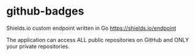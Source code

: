 # github-badges
Shields.io custom endpoint written in Go
https://shields.io/endpoint


The application can access ALL public repositories on GitHub and ONLY your private repositories.

